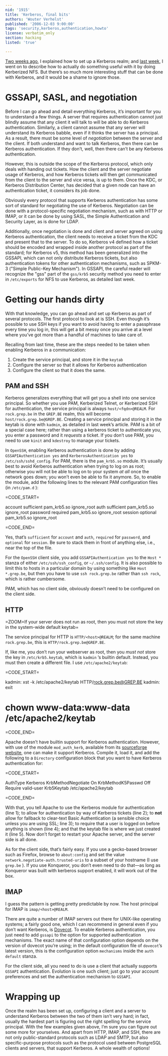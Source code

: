 ```yaml
---
nid: '1915'
title: 'Kerberos, final bits'
authors: 'Wouter Verhelst'
published: '2006-12-03 9:00:00'
tags: 'security,kerberos,authentication,howto'
license: verbatim_only
section: hacking
listed: 'true'

---
```

[Two weeks ago](/blogs/kerberos_authenticating_on_the_network), I explained how to set up a Kerberos realm; and [last week](/blogs/securing_nfs), I went on to describe how to actually do something useful with it by doing Kerberized NFS. But there’s so much more interesting stuff that can be done with Kerberos, and it would be a shame to ignore those.


# GSSAPI, SASL, and negotiation

Before I can go ahead and detail everything Kerberos, it’s important for you to understand a few things. A server that requires authentication cannot just blindly assume that any client it will talk to will be able to do Kerberos authentication. Similarly, a client cannot assume that any server will understand its Kerberos babble, even if it thinks the server has a principal. As a result, there must be some level of _negotiation_ between the server and the client. If both understand and want to talk Kerberos, then there can be Kerberos authentication. If they don’t, well, then there can’t be any Kerberos authentication.

However, this is outside the scope of the Kerberos protocol, which only deals with handing out tickets. How the client and the server negotiate usage of Kerberos, and how Kerberos tickets will then get communicated from the client to the server and vice versa, is up to them. Once the KDC, or Kerberos Distribution Center, has decided that a given node can have an authentication ticket, it considers its job done.

Obviously every protocol that supports Kerberos authentication has some sort of standard for negotiating the use of Kerberos. Negotiation can be done with a protocol-specific negotiation mechanism, such as with HTTP or IMAP, or it can be done by using SASL, the Simple Authentication and Security Layer, as is done for LDAP.

Additionally, once negotiation is done and client and server agreed on using Kerberos authentication, the client needs to receive a ticket from the KDC and present that to the server. To do so, Kerberos v4 defined how a ticket should be encoded and wrapped inside another protocol as part of the standard; for Kerberos v5, this method has been generalized into the GSSAPI, which can not only distribute Kerberos tickets, but also authentication tokens for other authentication mechanisms, such as SPKM-3 ("Simple Public-Key Mechanism"). In GSSAPI, the careful reader will recognize the "gss" part of the `gss/krb5` security method you need to enter in `/etc/exports` for NFS to use Kerberos, as detailed last week.


# Getting our hands dirty

With that knowledge, you can go ahead and set up Kerberos as part of several protocols. The first protocol to look at is SSH. Even though it’s possible to use SSH keys if you want to avoid having to enter a passphrase every time you log in, this will get a bit messy once you arrive at a level where you’ve got more than a handful of machines to take care of.

Recalling from last time, these are the steps needed to be taken when enabling Kerberos in a communication:


1. Create the service principal, and store it in the `keytab`
1. Configure the server so that it allows for Kerberos authentication
1. Configure the client so that it does the same.


## PAM and SSH

Kerberos generalizes everything that will get you a shell into one service principal. So whether you use PAM, Kerberized Telnet, or Kerberized SSH for authentication, the service principal is always `host/<fqdn>@REALM`. For `rock.grep.be` in the `GREP.BE` realm, this will become `host/rock.grep.be@GREP.BE`. Creating a service principal and storing it in the keytab is done with `kadmin`, as detailed in last week’s article. PAM is a bit of a special case here; rather than using a kerberos ticket to authenticate you, you enter a password and it _requests_ a ticket. If you don’t use PAM, you need to use `kinit` and `kdestroy` to manage your tickets.

In `OpenSSH`, enabling Kerberos authentication is done by adding `GSSAPIAuthentication yes` and `KerberosAuthentication yes` to `/etc/ssh/sshd_config`. For PAM, there is the `pam_krb5.so` module. It’s usually best to avoid Kerberos authentication when trying to log on as root; otherwise you will not be able to log on to your system _at all_ once the network goes down; you won’t even be able to fix it anymore. So, to enable the module, add the following lines to the relevant PAM configuration files (in `/etc/pam.d` ):


=CODE_START=

account  sufficient pam_krb5.so ignore_root
auth     sufficient pam_krb5.so ignore_root
password required   pam_krb5.so ignore_root
session  optional   pam_krb5.so ignore_root

=CODE_END=

Yes, that’s `sufficient` for `account` and `auth`, `required` for `password`, and `optional` for `session`. Be sure to stack them in front of anything else, i.e., near the top of the file.

For the `OpenSSH` client side, you add `GSSAPIAuthentication yes` to the `Host *` stanza of either `/etc/ssh/ssh_config`, or `~/.ssh/config`. It is also possible to limit this to hosts in a particular domain by using something like `Host *.grep.be`, but then you have to use `ssh rock.grep.be` rather than `ssh rock`, which is rather cumbersome.

PAM, which has no client side, obviously doesn’t need to be configured on the client side.


## HTTP


=ZOOM=If your server does not run as root, then you must not store the key in the system-wide default keytab=

The service principal for HTTP is `HTTP/<host>@REALM`; for the same machine `rock.grep.be`, this is `HTTP/rock.grep.be@GREP.BE`.

If, like me, you don’t run your webserver as root, then you _must not_ store the key in `/etc/krb5.keytab`, which is `kadmin` ’s builtin default. Instead, you must then create a different file. I use `/etc/apache2/keytab`:


=CODE_START=

kadmin: xst -k /etc/apache2/keytab HTTP/rock.grep.be@GREP.BE
kadmin: exit
# chown www-data:www-data /etc/apache2/keytab

=CODE_END=

Apache doesn’t have builtin support for Kerberos authentication. However, with use of the module `mod_auth_kerb`, available from its [sourceforge website](http://modauthkerb.sourceforge.net), one can make it support Kerberos. Compile it, load it, and add the following to a `Directory` configuration block that you want to have Kerberos authentication for:


=CODE_START=

AuthType Kerberos
KrbMethodNegotiate On
KrbMethodK5Passwd Off
Require valid-user
Krb5Keytab /etc/apache2/keytab

=CODE_END=

With that, you tell Apache to use the Kerberos module for authentication (line 1); to allow for authentication by way of Kerberos tickets (line 2); to **not** allow for fallback to clear-text Basic Authentication (a sensible choice unless you are using SSL; line 3); to require that a user is logged on before anything is shown (line 4); and that the keytab file is where we just created it (line 5). Now don’t forget to restart your Apache server, and the server side is all done.

As for the client side, that’s fairly easy. If you use a gecko-based browser such as Firefox, browse to `about:config` and set the value `network.negotiate-auth.trusted-uris` to a subset of your hostname (I use `grep.be` ). If you use Konqueror, you don’t even need to do that—as long as Konqueror was built with kerberos support enabled, it will work out of the box.


## IMAP

I guess the pattern is getting pretty predictable by now. The host principal for IMAP is `imap/<host>@REALM`.

There are quite a number of IMAP servers out there for UNIX-like operating systems; a fairly good one, which I can recommend in general even if you don’t want Kerberos, is [Dovecot](http://www.dovecot.org/). To enable Kerberos authentication, you just need to add `gssapi` to the option for supported authentication mechanisms. The exact name of that configuration option depends on the version of dovecot you’re using; in the default configuration file of `dovecot`’s latest version, this is the configuration option `mechanisms` inside the `auth default` stanza.

For the client side, all you need to do is use a client that actually supports `GSSAPI` authentication. Evolution is one such client; just go to your account preferences and set the authentication mechanism to `GSSAPI`.


# Wrapping up

Once the realm has been set up, configuring a client and a server to understand Kerberos between the two of them isn’t very hard; in fact, usually the hardest part is figuring out the right spelling for the service principal. With the few examples given above, I’m sure you can figure out some more for yourselves. And apart from HTTP, IMAP, and SSH, there are not only public-standard protocols such as LDAP and SMTP, but also specific-purpose protocols such as the protocol used between PostgreSQL clients and servers, that support Kerberos. A whole wealth of options!

